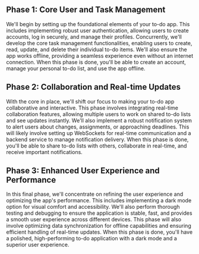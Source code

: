 ## Phase 1: Core User and Task Management
We'll begin by setting up the foundational elements of your to-do app. This includes implementing robust user authentication, allowing users to create accounts, log in securely, and manage their profiles. Concurrently, we'll develop the core task management functionalities, enabling users to create, read, update, and delete their individual to-do items. We'll also ensure the app works offline, providing a seamless experience even without an internet connection. When this phase is done, you'll be able to create an account, manage your personal to-do list, and use the app offline.

## Phase 2: Collaboration and Real-time Updates
With the core in place, we'll shift our focus to making your to-do app collaborative and interactive. This phase involves integrating real-time collaboration features, allowing multiple users to work on shared to-do lists and see updates instantly. We'll also implement a robust notification system to alert users about changes, assignments, or approaching deadlines. This will likely involve setting up WebSockets for real-time communication and a backend service to manage notification delivery. When this phase is done, you'll be able to share to-do lists with others, collaborate in real-time, and receive important notifications.

## Phase 3: Enhanced User Experience and Performance
In this final phase, we'll concentrate on refining the user experience and optimizing the app's performance. This includes implementing a dark mode option for visual comfort and accessibility. We'll also perform thorough testing and debugging to ensure the application is stable, fast, and provides a smooth user experience across different devices. This phase will also involve optimizing data synchronization for offline capabilities and ensuring efficient handling of real-time updates. When this phase is done, you'll have a polished, high-performing to-do application with a dark mode and a superior user experience.